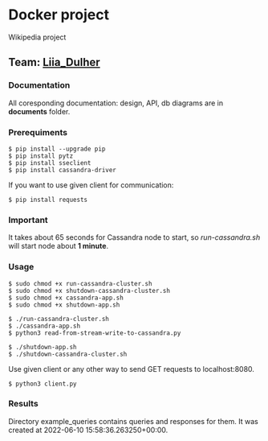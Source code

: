 # Docker project
Wikipedia project

## Team: [Liia_Dulher](https://github.com/LiiaDulher)

### Documentation 
All coresponding documentation: design, API, db diagrams are in <b>documents</b> folder.

### Prerequiments
````
$ pip install --upgrade pip
$ pip install pytz
$ pip install sseclient
$ pip install cassandra-driver
````
If you want to use given client for communication:
````
$ pip install requests
````

### Important
It takes about 65 seconds for Cassandra node to start, so <i>run-cassandra.sh</i> will start node about <b>1 minute</b>.

### Usage
````
$ sudo chmod +x run-cassandra-cluster.sh
$ sudo chmod +x shutdown-cassandra-cluster.sh
$ sudo chmod +x cassandra-app.sh
$ sudo chmod +x shutdown-app.sh
````
````
$ ./run-cassandra-cluster.sh
$ ./cassandra-app.sh
$ python3 read-from-stream-write-to-cassandra.py
````
````
$ ./shutdown-app.sh
$ ./shutdown-cassandra-cluster.sh
````
Use given client or any other way to send GET requests to localhost:8080.
````
$ python3 client.py
````

### Results
Directory example_queries contains queries and responses for them. It was created at 2022-06-10 15:58:36.263250+00:00.  
